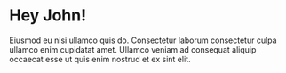 # Hey John!

Eiusmod eu nisi ullamco quis do. Consectetur laborum consectetur culpa ullamco enim cupidatat amet. Ullamco veniam ad consequat aliquip occaecat esse ut quis enim nostrud et ex sint elit.
